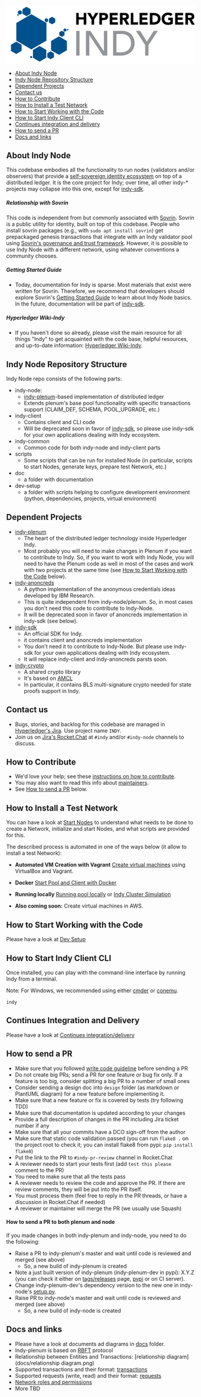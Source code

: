 ![logo](collateral/logos/indy-logo.png)

* [About Indy Node](#about-indy-node)
* [Indy Node Repository Structure](#indy-node-repository-structure)
* [Dependent Projects](#dependent-projects)
* [Contact us](#contact-us)
* [How to Contribute](#how-to-contribute)
* [How to Install a Test Network](#how-to-install-a-test-network)
* [How to Start Working with the Code](#how-to-start-working-with-the-code)
* [How to Start Indy Client CLI](#how-to-start-indy-client-cli)
* [Continues integration and delivery](#continues-integration-and-delivery)
* [How to send a PR](#how-to-send-a-pr)
* [Docs and links](#docs-and-links)

## About Indy Node

This codebase embodies all the functionality to run nodes (validators and/or observers)
that provide a [self-sovereign identity ecosystem](https://sovrin.org) on top of a
distributed ledger. It is the core project for Indy; over time, all other indy-\* projects may
collapse into this one, except for [indy-sdk](https://github.com/hyperledger/indy-sdk).

##### Relationship with Sovrin
This code is independent from but commonly associated with [Sovrin](https://sovrin.org). Sovrin is a public utility
for identity, built on top of this codebase. People who install sovrin packages (e.g., with
`sudo apt install sovrin`) get prepackaged genesis transactions that integrate
with an Indy validator pool using [Sovrin's governance and trust framework](https://sovrin.org/wp-content/uploads/2017/06/SovrinProvisionalTrustFramework2017-03-22.pdf). However, it is possible to use Indy Node
with a different network, using whatever conventions a community chooses.

##### Getting Started Guide

- Today, documentation for Indy is sparse. Most materials that exist were written for Sovrin. Therefore,
we recommend that developers should explore Sovrin's [Getting Started Guide](https://github.com/hyperledger/indy-node/blob/stable/getting-started.md) to learn about Indy Node basics. In the future, documentation
will be part of [indy-sdk](https://github.com/hyperledger/indy-sdk).

##### Hyperledger Wiki-Indy

- If you haven't done so already, please visit the main resource for all things "Indy" to get acquainted with the code base, helpful resources, and up-to-date information: [Hyperledger Wiki-Indy](https://wiki.hyperledger.org/projects/indy).

## Indy Node Repository Structure

Indy Node repo consists of the following parts:
- indy-node: 
    - [indy-plenum](https://github.com/hyperledger/indy-plenum)-based implementation of distributed ledger
    - Extends plenum's base pool functionality with specific transactions support (CLAIM_DEF, SCHEMA, POOL_UPGRADE, etc.)
- indy-client
    - Contains client and CLI code
    - Will be deprecated soon in favor of [indy-sdk](https://github.com/hyperledger/indy-sdk), so please use indy-sdk for your own applications dealing with Indy ecosystem.
- indy-common
    - Common code for both indy-node and indy-client parts
- scripts
    - Some scripts that can be run for installed Node (in particular, scripts to start Nodes, generate keys, prepare test Network, etc.)
- doc
    - a folder with documentation
- dev-setup
    - a folder with scripts helping to configure development environment (python, dependencies, projects, virtual environment)

## Dependent Projects

- [indy-plenum](https://github.com/hyperledger/indy-plenum)
    - The heart of the distributed ledger technology inside Hyperledger Indy.
    - Most probably you will need to make changes in Plenum if you want to contribute to Indy.
      So, if you want to work with Indy Node, you will need to have the Plenum code as well in most of the cases
      and work with two projects at the same time 
      (see [How to Start Working with the Code](#how-to-start-working-with-the-code) below).
- [indy-anoncreds](https://github.com/hyperledger/indy-anoncreds) 
    - A python implementation of the anonymous credentials ideas developed by IBM Research.
    - This is quite independent from indy-node/plenum. So, in most cases you don't need this code to contribute to Indy-Node.
    - It will be deprecated soon in favor of anoncreds implementation in indy-sdk (see below). 
- [indy-sdk](https://github.com/hyperledger/indy-sdk)
    - An official SDK for Indy.
    - it contains client and anoncreds implementation
    - You don't need it to contribute to Indy-Node. But please use indy-sdk for your own applications dealing with Indy ecosystem.
    - It will replace indy-client and indy-anoncreds parsts soon.
- [indy-crypto](https://github.com/hyperledger/indy-crypto)
    - A shared crypto library 
    - It's based on [AMCL](https://github.com/milagro-crypto/amcl)
    - In particular, it contains BLS multi-signature crypto needed for state proofs support in Indy.

## Contact us

- Bugs, stories, and backlog for this codebase are managed in [Hyperledger's Jira](https://jira.hyperledger.org).
Use project name `INDY`.
- Join us on [Jira's Rocket.Chat](https://chat.hyperledger.org/channel/indy) at `#indy` and/or `#indy-node` channels to discuss.


## How to Contribute

- We'd love your help; see these [instructions on how to contribute](http://bit.ly/2ugd0bq).
- You may also want to read this info about [maintainers](MAINTAINERS.md).
- See [How to send a PR](#how-to-send-a-pr) below.


## How to Install a Test Network 

You can have a look at [Start Nodes](docs/start-nodes.md) 
to understand what needs to be done to create a Network, initialize and start Nodes, and what scripts are provided for this.

The described process is automated in one of the ways below (it allow to install a test Network):

 - **Automated VM Creation with Vagrant** [Create virtual machines](https://github.com/evernym/sovrin-environments/blob/stable/vagrant/training/vb-multi-vm/TestIndyClusterSetup.md) using VirtualBox and Vagrant.

 - **Docker** [Start Pool and Client with Docker](https://github.com/evernym/sovrin-environments/tree/master/docker)
 
 - **Running locally** [Running pool locally](docs/indy-running-locally.md) or [Indy Cluster Simulation](docs/cluster-simulation.md)

 - **Also coming soon:** Create virtual machines in AWS.


## How to Start Working with the Code

Please have a look at [Dev Setup](docs/setup-dev.md)


## How to Start Indy Client CLI
Once installed, you can play with the command-line interface by running Indy from a terminal.

Note: For Windows, we recommended using either [cmder](http://cmder.net/) or [conemu](https://conemu.github.io/).
```
indy
```

## Continues Integration and Delivery

Please have a look at [Continues integration/delivery](docs/ci-cd.md)

## How to send a PR

- Make sure that you followed [write code guideline](docs/write-code-guideline.md) before sending a PR
- Do not create big PRs; send a PR for one feature or bug fix only.
 If a feature is too big, consider splitting a big PR to a number of small ones
- Consider sending a design doc into `design` folder (as markdown or PlantUML diagram) for a new feature  before implementing it.
- Make sure that a new feature or fix is covered by tests (try following TDD)
- Make sure that documentation is updated according to your changes
- Provide a full description of changes in the PR including Jira ticket number if any  
- Make sure that all your commits have a DCO sign-off from the author
- Make sure that static code validation passed 
(you can run `flake8 .` on the project root to check it; you can install flake8 from pypi: `pip install flake8`)
- Put the link to the PR to `#indy-pr-review` channel in Rocket.Chat
- A reviewer needs to start your tests first (add `test this please` comment to the PR)
- You need to make sure that all the tests pass
- A reviewer needs to review the code and approve the PR. If there are review comments, they will be put into the PR itself.
- You must process them (feel free to reply in the PR threads, or have a discussion in Rocket.Chat if needed)
- A reviewer or maintainer will merge the PR (we usually use Squash)
 

#### How to send a PR to both plenum and node
If you made changes in both indy-plenum and indy-node, you need to do the following:
- Raise a PR to indy-plenum's master and wait until code is reviewed and merged (see above)
    - So, a new build of indy-plenum is created
- Note a just built version of indy-plenum (indy-plenum-dev in pypi): X.Y.Z (you can check it either on [tags/releases](https://github.com/hyperledger/indy-plenum/releases) page, [pypi](https://pypi.python.org/pypi/indy-plenum-dev) or on CI server).
- Change indy-plenum-dev's dependency version to the new one in indy-node's [setup.py](https://github.com/hyperledger/indy-node/blob/master/setup.py).
- Raise PR to indy-node's master and wait until code is reviewed and merged (see above)
    - So, a new build of indy-node is created 


## Docs and links

- Please have a look at documents ad diagrams in [docs](docs) folder.
- Indy-plenum is based on [RBFT](https://pakupaku.me/plaublin/rbft/5000a297.pdf) protocol
- Relationship between Entities and Transactions: [relationship diagram](docs/relationship diagram.png)
- Supported transactions and their format: [transactions](docs/transactions-format.md)
- Supported requests (write, read) and their format: [requests](docs/requests-format.md)
- [Network roles and permissions](https://docs.google.com/spreadsheets/d/1TWXF7NtBjSOaUIBeIH77SyZnawfo91cJ_ns4TR-wsq4/edit#gid=0)
- More TBD





